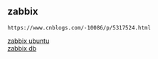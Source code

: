 ## zabbix
```
https://www.cnblogs.com/-10086/p/5317524.html

```
[zabbix ubuntu](https://www.cnblogs.com/-10086/p/5317524.html)  
[zabbix db](https://www.cnblogs.com/irockcode/p/6796769.html)

